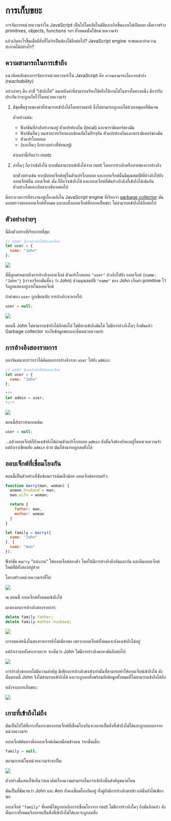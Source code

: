 # การเก็บขยะ

การจัดการหน่วยความจำใน JavaScript เป็นไปโดยอัตโนมัติและเกิดขึ้นแบบไม่เปิดเผย เมื่อเราสร้าง primitives, objects, functions ฯลฯ ทั้งหมดนั้นใช้หน่วยความจำ

แล้วเกิดอะไรขึ้นเมื่อมีสิ่งที่ไม่จำเป็นต้องใช้อีกต่อไป? JavaScript engine จะพบและทำความสะอาดได้อย่างไร?

## ความสามารถในการเข้าถึง

แนวคิดหลักของการจัดการหน่วยความจำใน JavaScript คือ *ความสามารถในการเข้าถึง (reachability)*

อย่างง่ายๆ คือ ค่าที่ "เข้าถึงได้" หมายถึงค่าที่สามารถเรียกใช้หรือใช้งานได้ในทางใดทางหนึ่ง มีการรับประกันว่าจะถูกเก็บไว้ในหน่วยความจำ

1. มีชุดพื้นฐานของค่าที่สามารถเข้าถึงได้โดยธรรมชาติ ซึ่งไม่สามารถถูกลบได้ด้วยเหตุผลที่ชัดเจน

    ตัวอย่างเช่น:

    - ฟังก์ชันที่กำลังทำงานอยู่ ตัวแปรท้องถิ่น (local) และพารามิเตอร์ของมัน
    - ฟังก์ชันอื่นๆ บนสายการเรียกแบบซ้อนกันในปัจจุบัน ตัวแปรท้องถิ่นและพารามิเตอร์ของมัน 
    - ตัวแปรโกลบอล
    - (และอื่นๆ อีกบางอย่างที่ซ่อนอยู่)

    ค่าเหล่านี้เรียกว่า *roots*

2. ค่าอื่นๆ ถือว่าเข้าถึงได้ หากมันสามารถเข้าถึงได้จาก root โดยการอ้างอิงหรือสายของการอ้างอิง

    ยกตัวอย่างเช่น หากมีออบเจ็กต์อยู่ในตัวแปรโกลบอล และออบเจ็กต์นั้นมีคุณสมบัติที่อ้างอิงไปยังออบเจ็กต์อื่น ออบเจ็กต์ *นั้น* ก็ถือว่าเข้าถึงได้ และออบเจ็กต์ที่มันอ้างอิงถึงก็เข้าถึงได้เช่นกัน ตัวอย่างโดยละเอียดจะอธิบายต่อไป

มีกระบวนการที่ทำงานอยู่เบื้องหลังใน JavaScript engine ที่เรียกว่า [garbage collector](https://en.wikipedia.org/wiki/Garbage_collection_(computer_science)) มันคอยตรวจสอบออบเจ็กต์ทั้งหมด และลบทิ้งออบเจ็กต์ที่กลายเป็นขยะ ไม่สามารถเข้าถึงได้อีกต่อไป

## ตัวอย่างง่ายๆ 

นี่คือตัวอย่างที่เรียบง่ายที่สุด:

```js
// user มีการอ้างอิงไปยังออบเจ็กต์
let user = {
  name: "John"
};
```

![](memory-user-john.svg)

ที่นี่ลูกศรหมายถึงการอ้างอิงออบเจ็กต์ ตัวแปรโกลบอล `"user"` อ้างอิงไปยัง ออบเจ็กต์ `{name: "John"}` (เราจะเรียกมันสั้นๆ ว่า John) ส่วนคุณสมบัติ `"name"` ของ John เก็บค่า primitive ไว้ จึงถูกแสดงอยู่ภายในออบเจ็กต์

ถ้าค่าของ `user` ถูกเขียนทับ การอ้างอิงจะหายไป:

```js
user = null;
```

![](memory-user-john-lost.svg)

ตอนนี้ John ไม่สามารถเข้าถึงได้อีกต่อไป ไม่มีทางเข้าถึงมันได้ ไม่มีการอ้างอิงใดๆ ถึงมันแล้ว Garbage collector จะเก็บข้อมูลขยะและคืนหน่วยความจำ

## การอ้างอิงสองรายการ

ลองจินตนาการว่าเราได้คัดลอกการอ้างอิงจาก `user` ไปยัง `admin`:

```js
// user มีการอ้างอิงไปยังออบเจ็กต์
let user = {
  name: "John"
};

*!*
let admin = user;
*/!*
```

![](memory-user-john-admin.svg)

ตอนนี้ถ้าเราทำแบบเดิม:
```js
user = null;
```

...แล้วออบเจ็กต์ก็ยังคงเข้าถึงได้ผ่านตัวแปรโกลบอล `admin` ดังนั้นจึงต้องยังคงอยู่ในหน่วยความจำ แต่ถ้าเราเขียนทับ `admin` ด้วย มันก็สามารถถูกลบทิ้งได้

## ออบเจ็กต์ที่เชื่อมโยงกัน

ตอนนี้เป็นตัวอย่างที่ซับซ้อนกว่าเดิมเล็กน้อย ออบเจ็กต์ครอบครัว:

```js
function marry(man, woman) {
  woman.husband = man;
  man.wife = woman;

  return {
    father: man,
    mother: woman
  }
}

let family = marry({
  name: "John"
}, {
  name: "Ann"
});
```

ฟังก์ชัน `marry` "แต่งงาน" ให้ออบเจ็กต์สองตัว โดยให้มีการอ้างอิงถึงกันและกัน และคืนออบเจ็กต์ใหม่ที่มีทั้งสองอยู่ด้วย

โครงสร้างหน่วยความจำที่ได้:

![](family.svg)

ณ ตอนนี้ ออบเจ็กต์ทั้งหมดเข้าถึงได้

มาลองลบการอ้างอิงสองรายการ:

```js
delete family.father;
delete family.mother.husband;
```

![](family-delete-refs.svg)

การลบแค่หนึ่งในสองรายการยังไม่เพียงพอ เพราะออบเจ็กต์ทั้งหมดจะยังคงเข้าถึงได้อยู่

แต่ถ้าเราลบทั้งสองรายการ จะเห็นว่า John ไม่มีการอ้างอิงมาหามันอีกต่อไป:

![](family-no-father.svg)

การอ้างอิงขาออกไม่มีความสำคัญ มีเพียงการอ้างอิงขาเข้าเท่านั้นที่สามารถทำให้ออบเจ็กต์เข้าถึงได้ ดังนั้นตอนนี้ John จึงไม่สามารถเข้าถึงได้ และจะถูกลบทิ้งพร้อมกับข้อมูลทั้งหมดที่ไม่สามารถเข้าถึงได้อีก

หลังจากการเก็บขยะ:

![](family-no-father-2.svg)

## เกาะที่เข้าถึงไม่ถึง

มันเป็นไปได้ที่เกาะทั้งเกาะของออบเจ็กต์ที่เชื่อมโยงกันจะกลายเป็นสิ่งที่เข้าถึงไม่ได้และถูกลบออกจากหน่วยความจำ

ออบเจ็กต์ต้นทางคือออบเจ็กต์เดิมเหมือนข้างบน จากนั้นเมื่อ:

```js
family = null;
```

สถานการณ์ในหน่วยความจำจะเป็น:

![](family-no-family.svg)

ตัวอย่างนี้แสดงให้เห็นว่าแนวคิดเรื่องความสามารถในการเข้าถึงนั้นสำคัญขนาดไหน

มันเป็นที่ชัดเจนว่า John และ Ann ยังคงเชื่อมโยงกันอยู่ ทั้งคู่ยังมีการอ้างอิงขาเข้า แต่นั่นยังไม่เพียงพอ

ออบเจ็กต์ `"family"` ที่เคยมีได้ถูกยกเลิกการเชื่อมโยงจาก root ไม่มีการอ้างอิงใดๆ ถึงมันอีกแล้ว ดังนั้นเกาะทั้งหมดจึงกลายเป็นสิ่งที่เข้าถึงไม่ได้และจะถูกลบทิ้ง

